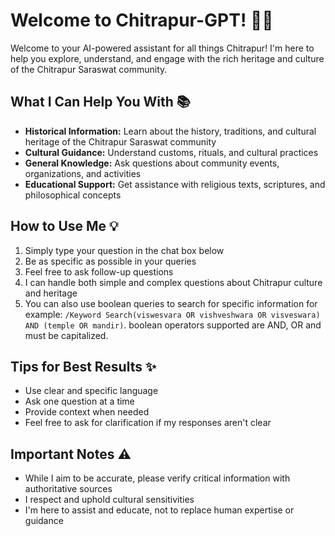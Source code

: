 # Welcome to Chitrapur-GPT! 🚀🤖

Welcome to your AI-powered assistant for all things Chitrapur! I'm here to help you explore, understand, and engage with the rich heritage and culture of the Chitrapur Saraswat community.

## What I Can Help You With 📚

- **Historical Information:** Learn about the history, traditions, and cultural heritage of the Chitrapur Saraswat community
- **Cultural Guidance:** Understand customs, rituals, and cultural practices
- **General Knowledge:** Ask questions about community events, organizations, and activities
- **Educational Support:** Get assistance with religious texts, scriptures, and philosophical concepts

## How to Use Me 💡

1. Simply type your question in the chat box below
2. Be as specific as possible in your queries
3. Feel free to ask follow-up questions
4. I can handle both simple and complex questions about Chitrapur culture and heritage
5. You can also use boolean queries to search for specific information for example: `/Keyword Search(viswesvara OR vishveshwara OR visveswara) AND (temple OR mandir)`. boolean operators supported are AND, OR and must be capitalized.

## Tips for Best Results ✨

- Use clear and specific language
- Ask one question at a time
- Provide context when needed
- Feel free to ask for clarification if my responses aren't clear

## Important Notes ⚠️

- While I aim to be accurate, please verify critical information with authoritative sources
- I respect and uphold cultural sensitivities
- I'm here to assist and educate, not to replace human expertise or guidance
